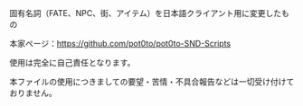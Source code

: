 固有名詞（FATE、NPC、街、アイテム）を日本語クライアント用に変更したもの

本家ページ：https://github.com/pot0to/pot0to-SND-Scripts

使用は完全に自己責任となります。

本ファイルの使用につきましての要望・苦情・不具合報告などは一切受け付けておりません。
